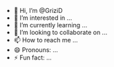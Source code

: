 - 👋 Hi, I’m @GriziD
- 👀 I’m interested in ...
- 🌱 I’m currently learning ...
- 💞️ I’m looking to collaborate on ...
- 📫 How to reach me ...
- 😄 Pronouns: ...
- ⚡ Fun fact: ...

<!---
GriziD/GriziD is a ✨ special ✨ repository because its `README.md` (this file) appears on your GitHub profile.
You can click the Preview link to take a look at your changes.
--->

